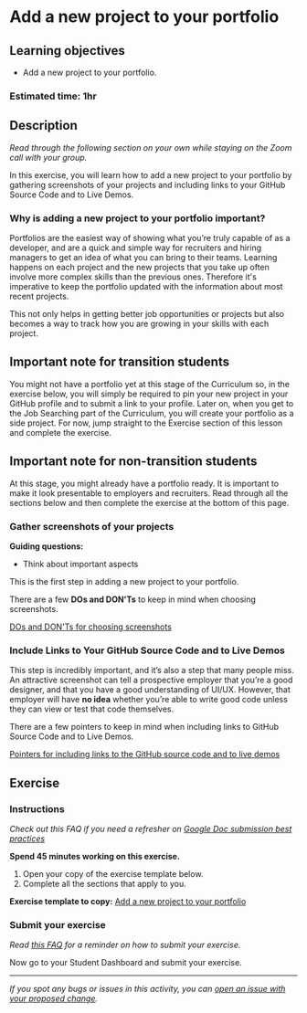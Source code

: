 # Add a new project to your portfolio

## Learning objectives

- Add a new project to your portfolio.

### **Estimated time**: 1hr

## Description

*Read through the following section on your own while staying on the Zoom call with your group.* 

In this exercise, you will learn how to add a new project to your portfolio by gathering screenshots of your projects and including links to your GitHub Source Code and to Live Demos.  

### Why is adding a new project to your portfolio important?

Portfolios are the easiest way of showing what you’re truly capable of as a developer, and are a quick and simple way for recruiters and hiring managers to get an idea of what you can bring to their teams. Learning happens on each project and the new projects that you take up often involve more complex skills than the previous ones. Therefore it's imperative to keep the portfolio updated with the information about most recent projects. 

This not only helps in getting better job opportunities or projects but also becomes a way to track how you are growing in your skills with each project. 


## Important note for transition students
You might not have a portfolio yet at this stage of the Curriculum so, in the exercise below, you will simply be required to pin your new project in your GitHub profile and to submit a link to your profile. Later on, when you get to the Job Searching part of the Curriculum, you will create your portfolio as a side project. For now, jump straight to the Exercise section of this lesson and complete the exercise.

## Important note for non-transition students
At this stage, you might already have a portfolio ready. It is important to make it look presentable to employers and recruiters. Read through all the sections below and then complete the exercise at the bottom of this page.


### Gather screenshots of your projects

**Guiding questions:**

- Think about important aspects

This is the first step in adding a new project to your portfolio. 

There are a few **DOs and DON'Ts** to keep in mind when choosing screenshots.

[DOs and DON'Ts for choosing screenshots](https://github.com/microverseinc/curriculum-professional-skills/blob/main/job-search/dos-and-donts-for-choosing-screenshots.md)

### Include Links to Your GitHub Source Code and to Live Demos

This step is incredibly important, and it’s also a step that many people miss. An attractive screenshot can tell a prospective employer that you’re a good designer, and that you have a good understanding of UI/UX. However, that employer will have **no idea** whether you’re able to write good code unless they can view or test that code themselves.

There are a few pointers to keep in mind when including links to GitHub Source Code and to Live Demos.

[Pointers for including links to the GitHub source code and to live demos](https://github.com/microverseinc/curriculum-professional-skills/blob/main/job-search/pointers-for-including-links-to-the-github-source-code-and-to-live-demos.md)

## Exercise

### Instructions

*Check out this FAQ if you need a refresher on [Google Doc submission best practices](https://microverse.zendesk.com/hc/en-us/articles/360063156813)*

**Spend 45 minutes working on this exercise.**

1. Open your copy of the exercise template below.
2. Complete all the sections that apply to you.

**Exercise template to copy:** [Add a new project to your portfolio](https://docs.google.com/document/d/1EAFpW4nQAmn259YWlr1ew0-bV8wz3zbcl_u5VFd3oHE/edit#)

### Submit your exercise

*Read [this FAQ](https://microverse.zendesk.com/hc/en-us/articles/360061344234) for a reminder on how to submit your exercise.* 

Now go to your Student Dashboard and submit your exercise.


------

_If you spot any bugs or issues in this activity, you can [open an issue with your proposed change](https://github.com/microverseinc/curriculum-transversal-skills/blob/main/git-github/articles/open_issue.md)._
